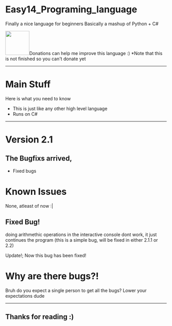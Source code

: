 # Easy14_Programing_language
Finally a nice language for beginners
Basically a mashup of Python + C#
<html>
	<head>
		<a><img width="75" href="" src="https://www.svgrepo.com/show/86407/donate.svg"></img>Donations can help me improve this language :) *Note that this is not finished so you can't donate yet</a>
	</head>
</html>

<hr>

# Main Stuff
Here is what you need to know

* This is just like any other high level language
* Runs on C#

<hr>

# Version 2.1

<!---<img src="./Images/version 2.0.png">-->

## The Bugfixs arrived,

* Fixed bugs

# Known Issues

None, atleast of now :|

## Fixed Bug!

doing arithmethic operations in the interactive console dont work, it just continues the program (this is a simple bug, will be fixed in either 2.1.1 or 2.2)


Update!;
Now this bug has been fixed!

# Why are there bugs?!

Bruh do you expect a single person to get all the bugs? Lower your expectations dude

<hr>

## Thanks for reading :)